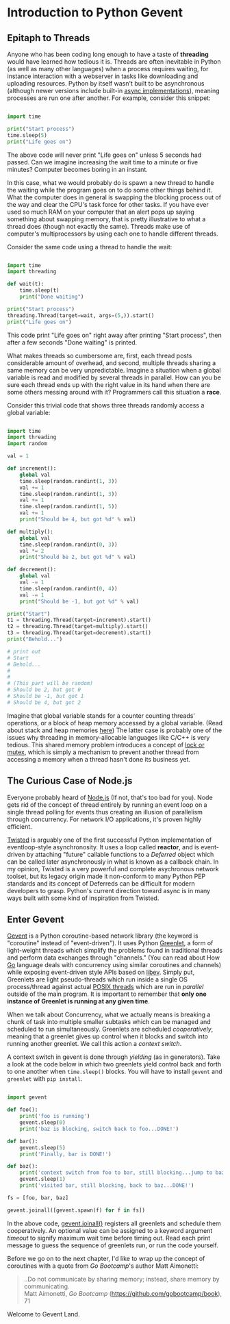 Introduction to Python Gevent
=============================

Epitaph to Threads
------------------
Anyone who has been coding long enough to have a taste of **threading** would have learned how tedious it is. Threads are often inevitable in Python (as well as many other languages) when a process requires waiting, for instance interaction with a webserver in tasks like downloading and uploading resources. Python by itself wasn't built to be asynchronous (although newer versions include built-in [async implementations](https://docs.python.org/3.4/library/asyncore.html)), meaning processes are run one after another. For example, consider this snippet:

```Python

import time

print("Start process")
time.sleep(5)
print("Life goes on")

```
The above code will never print "Life goes on" unless 5 seconds had passed. Can we imagine increasing the wait time to a minute or five minutes? Computer becomes boring in an instant.

In this case, what we would probably do is spawn a new thread to handle the waiting while the program goes on to do some other things behind it. What the computer does in general is swapping the blocking process out of the way and clear the CPU's task force for other tasks. If you have ever used so much RAM on your computer that an alert pops up saying something about swapping memory, that is pretty illustrative to what a thread does (though not exactly the same). Threads make use of computer's multiprocessors by using each one to handle different threads.

Consider the same code using a thread to handle the wait:

```Python

import time
import threading

def wait(t):
    time.sleep(t)
    print("Done waiting")

print("Start process")
threading.Thread(target=wait, args=(5,)).start()
print("Life goes on")

```
This code print "Life goes on" right away after printing "Start process", then after a few seconds "Done waiting" is printed.

What makes threads so cumbersome are, first, each thread posts considerable amount of overhead, and second, multiple threads sharing a same memory can be very unpredictable. Imagine a situation when a global variable is read and modified by several threads in parallel. How can you be sure each thread ends up with the right value in its hand when there are some others messing around with it? Programmers call this situation a **race**.

Consider this trivial code that shows three threads randomly access a global variable:

```Python

import time
import threading
import random

val = 1

def increment():
    global val
    time.sleep(random.randint(1, 3))
    val += 1
    time.sleep(random.randint(1, 3))
    val += 1
    time.sleep(random.randint(1, 5))
    val += 1
    print("Should be 4, but got %d" % val)

def multiply():
    global val
    time.sleep(random.randint(0, 3))
    val *= 2
    print("Should be 2, but got %d" % val)

def decrement():
    global val
    val -= 1
    time.sleep(random.randint(0, 4))
    val -= 1
    print("Should be -1, but got %d" % val)

print("Start")
t1 = threading.Thread(target=increment).start()
t2 = threading.Thread(target=multiply).start()
t3 = threading.Thread(target=decrement).start()
print("Behold...")

# print out
# Start
# Behold...
#
#
# (This part will be random)
# Should be 2, but got 0
# Should be -1, but got 1
# Should be 4, but got 2

```
Imagine that global variable stands for a counter counting threads' operations, or a block of heap memory accessed by a global variable. (Read about stack and heap memories [here](http://gribblelab.org/CBootcamp/7_Memory_Stack_vs_Heap.html)) The latter case is probably one of the issues why threading in memory-allocable languages like C/C++ is very tedious. This shared memory problem introduces a concept of [lock or mutex](https://msdn.microsoft.com/en-us/magazine/cc163744.aspx), which is simply a mechanism to prevent another thread from accessing a memory when a thread hasn't done its business yet.

The Curious Case of Node.js
---------------------------
Everyone probably heard of [Node.js](http://nodejs.org/) (If not, that's too bad for you). Node gets rid of the concept of thread entirely by running an event loop on a single thread polling for events thus creating an illusion of parallelism through concurrency. For network I/O applications, it's proven highly efficient.

[Twisted](https://twistedmatrix.com/trac/) is arguably one of the first successful Python implementation of eventloop-style asynchronosity. It uses a loop called **reactor**, and is event-driven by attaching "future" callable functions to a *Deferred* object which can be called later asynchronously in what is known as a callback chain. In my opinion, Twisted is a very powerful and complete asychronous network toolset, but its legacy origin made it non-conform to many Python PEP standards and its concept of Deferreds can be difficult for modern developers to grasp. Python's current direction toward async is in many ways built with some kind of inspiration from Twisted.

Enter Gevent 
------------
[Gevent](http://www.gevent.org/) is a Python coroutine-based network library (the keyword is "coroutine" instead of "event-driven"). It uses Python [Greenlet](https://greenlet.readthedocs.org/en/latest/), a form of light-weight threads which simplify the problems found in traditional threads and perform data exchanges through "channels." (You can read about How [Go](http://golang.org/) language deals with concurrency using similar coroutines and channels) while exposing event-driven style APIs based on [libev](http://software.schmorp.de/pkg/libev.html). Simply put, Greenlets are light pseudo-threads which run inside a single OS process/thread against actual [POSIX threads](https://computing.llnl.gov/tutorials/pthreads/) which are run in *parallel* outside of the main program. It is important to remember that **only one instance of Greenlet is running at any given time**.

When we talk about Concurrency, what we actually means is breaking a chunk of task into multiple smaller subtasks which can be managed and scheduled to run simultaneously. Greenlets are scheduled *cooperatively*, meaning that a greenlet gives up control when it blocks and switch into running another greenlet. We call this action a *context switch*.

A context switch in gevent is done through *yielding* (as in generators). Take a look at the code below in which two greenlets yield control back and forth to one another when `time.sleep()` blocks. You will have to install `gevent` and `greenlet` with `pip install`.

```Python

import gevent

def foo():
    print('foo is running')
    gevent.sleep(0)
    print('baz is blocking, switch back to foo...DONE!')

def bar():
    gevent.sleep(5)
    print('Finally, bar is DONE!')

def baz():
    print('context switch from foo to bar, still blocking...jump to baz')
    gevent.sleep(1)
    print('visited bar, still blocking, back to baz...DONE!')

fs = [foo, bar, baz]

gevent.joinall([gevent.spawn(f) for f in fs])

```
In the above code, [gevent.joinall()](http://www.gevent.org/gevent.html#gevent.joinall) registers all greenlets and schedule them cooperatively. An optional value can be assigned to a keyword argument *timeout* to signify maximum wait time before timing out. Read each print message to guess the sequence of greenlets run, or run the code yourself. 

Before we go on to the next chapter, I'd like to wrap up the concept of coroutines with a quote from *Go Bootcamp*'s author Matt Aimonetti: 

> ..Do not communicate by sharing memory; instead, share memory by communicating.    
> Matt Aimonetti, *Go Bootcamp* (https://github.com/gobootcamp/book), 71
>

Welcome to Gevent Land.





